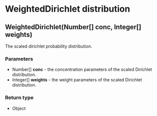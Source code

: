 WeightedDirichlet distribution
==============================
WeightedDirichlet(Number[] **conc**, Integer[] **weights**)
-----------------------------------------------------------

The scaled dirichlet probability distribution.

### Parameters

- Number[] **conc** - the concentration parameters of the scaled Dirichlet distribution.
- Integer[] **weights** - the weight parameters of the scaled Dirichlet distribution.

### Return type

- Object



